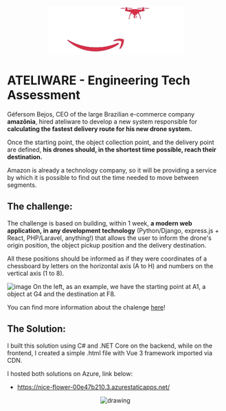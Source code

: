 <p align="center">
  <img src="https://github.com/GuilhermePaini/PathFinder/blob/main/App/public/logo.png" />
</p>

# ATELIWARE - Engineering Tech Assessment
Géfersom Bejos, CEO of the large Brazilian e-commerce company <b>amazônia</b>, hired ateliware to develop a new system responsible for <b>calculating the fastest delivery route for his new drone system.</b>

Once the starting point, the object collection point, and the delivery point are defined, <b> his drones should, in the shortest time possible, reach their destination.</b>

Amazon is already a technology company, so it will be providing a service by which it is possible to find out the time needed to move between segments.

## The challenge:

The challenge is based on building, within 1 week, <b>a modern web application, in any development technology</b> (Python/Django, express.js + React, PHP/Laravel, anything!) that allows the user to inform the drone's origin position, the object pickup position and the delivery destination.

All these positions should be informed as if they were coordinates of a chessboard by letters on the horizontal axis (A to H) and numbers on the vertical axis (1 to 8).

![image](https://github.com/GuilhermePaini/PathFinder/assets/39093362/82089bb3-78ea-4fd6-8403-ae7f0ee067e7) On the left, as an example, we have the starting point at A1, a object at G4 and the destination at F8.

You can find more information about the chalenge [here]([https://website-name.com](https://communication-assets.gupy.io/production/companies/44084/emails/1695905757142/9ff97070-9cbd-11ed-b349-6b03aae20a37/engineering_tech_assessment_2023_en.pdf)https://communication-assets.gupy.io/production/companies/44084/emails/1695905757142/9ff97070-9cbd-11ed-b349-6b03aae20a37/engineering_tech_assessment_2023_en.pdf)!

## The Solution:

I built this solution using C# and .NET Core on the backend, while on the frontend, I created a simple .html file with Vue 3 framework imported via CDN.

I hosted both solutions on Azure, link below: 
- https://nice-flower-00e47b210.3.azurestaticapps.net/

<p align="center">
  <img src="https://github.com/GuilhermePaini/PathFinder/assets/39093362/f384f275-526f-4a12-8b0b-09ec7fb55b35" alt="drawing" width="500"/>
</p>
